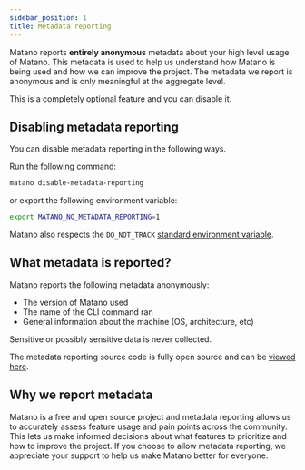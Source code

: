 ```yaml
---
sidebar_position: 1
title: Metadata reporting
---
```


Matano reports **entirely anonymous** metadata about your high level usage of Matano. This metadata is used to help us understand how Matano is being used and how we can improve the project. The metadata we report is anonymous and is only meaningful at the aggregate level.

This is a completely optional feature and you can disable it.

## Disabling metadata reporting

You can disable metadata reporting in the following ways.

Run the following command:

```bash
matano disable-metadata-reporting
```

or export the following environment variable:

```bash
export MATANO_NO_METADATA_REPORTING=1
```

Matano also respects the `DO_NOT_TRACK` [standard environment variable](https://consoledonottrack.com).

## What metadata is reported?

Matano reports the following metadata anonymously:

- The version of Matano used
- The name of the CLI command ran
- General information about the machine (OS, architecture, etc)

Sensitive or possibly sensitive data is never collected.

The metadata reporting source code is fully open source and can be [viewed here](https://github.com/matanolabs/matano/tree/main/cli/src/hooks/metadata-reporting.ts).

## Why we report metadata

Matano is a free and open source project and metadata reporting allows us to accurately assess feature usage and pain points across the community. This lets us make informed decisions about what features to prioritize and how to improve the project. If you choose to allow metadata reporting, we appreciate your support to help us make Matano better for everyone.
